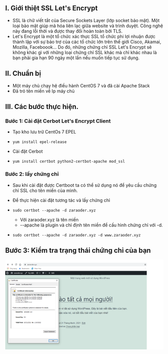 ## I. Giới thiệt SSL Let's Encrypt
- SSL là chữ viết tắt của Secure Sockets Layer (lớp socket bảo mật). Một loại bảo mật giúp mã hóa liên lạc giữa website và trình duyệt. Công nghệ này đang lỗi thời và được thay đổi hoàn toàn bởi TLS.
- Let's Encrypt là một tổ chức xác thực SSL tổ chức phi lợi nhuận được thành lập với sự bảo trợ của các tổ chức lớn trên thế giới Cisco, Akamai, Mozilla, Faceboook... Do đó, những chứng chỉ SSL Let's Encrypt sẽ không khác gì với những loại chứng chỉ SSL khác mà chỉ khác nhau là bạn phải gia hạn 90 ngày một lần nếu muốn tiếp tục sử dụng.
## II. Chuẩn bị
- Một máy chủ chạy hệ điều hành CentOS 7 và đã cài Apache Stack
- Đã trỏ tên miền về Ip máy chủ

## III. Các bước thực hiện.
### Bước 1: Cài đặt Cerbot Let's Encrypt Client 
- Tạo kho lưu trữ CentOs 7 EPEL 
- `yum install epel-release`

- Cài đặt Cerbot
- `yum install certbot python2-certbot-apache mod_ssl`

### Bước 2: lấy chứng chỉ 
- Sau khi cài đặt được Certboot ta có thể sử dụng nó để yêu cầu chứng chỉ SSL cho tên miền của mình.

- Để thực hiện cài đặt tương tác và lấy chứng chỉ
- `sudo certbot --apache -d zaraoder.xyz`
    + Với zaraoder.xyz là tên miền 
    + --apache là plugin và chỉ định tên miền để cấu hình chứng chỉ với -d.

- `sudo certbot --apache -d zaraoder.xyz -d www.zaraoder.xyz`


## Bước 3: Kiểm tra trạng thái chứng chỉ của bạn

<img src="img/l0.png">






